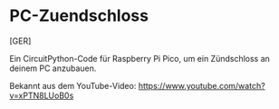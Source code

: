 # PC-Zuendschloss
[GER]

Ein CircuitPython-Code für Raspberry Pi Pico, um ein Zündschloss an deinem PC anzubauen.

Bekannt aus dem YouTube-Video: https://www.youtube.com/watch?v=xPTN8LUoB0s
